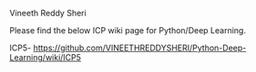 Vineeth Reddy Sheri

Please find the below ICP wiki page for Python/Deep Learning.

ICP5- https://github.com/VINEETHREDDYSHERI/Python-Deep-Learning/wiki/ICP5
